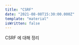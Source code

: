 ```yaml
---
title: "CSRF"
date: "2021-08-08T15:30:00.000Z"
template: "material"
isWritten: false
---
```


CSRF 에 대해 정리